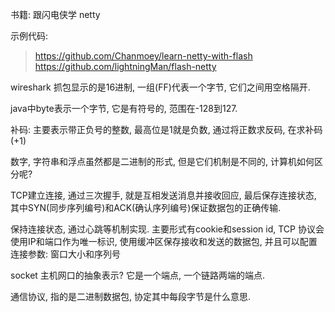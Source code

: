 书籍: 跟闪电侠学 netty

示例代码:

> https://github.com/Chanmoey/learn-netty-with-flash
> https://github.com/lightningMan/flash-netty


wireshark 抓包显示的是16进制, 一组(FF)代表一个字节, 它们之间用空格隔开.

java中byte表示一个字节, 它是有符号的, 范围在-128到127.

补码: 主要表示带正负号的整数, 最高位是1就是负数, 通过将正数求反码, 在求补码(+1)

数字, 字符串和浮点虽然都是二进制的形式, 但是它们机制是不同的, 计算机如何区分呢?

TCP建立连接, 通过三次握手, 就是互相发送消息并接收回应, 最后保存连接状态, 其中SYN(同步序列编号)和ACK(确认序列编号)保证数据包的正确传输.

保持连接状态, 通过心跳等机制实现. 主要形式有cookie和session id, TCP 协议会使用IP和端口作为唯一标识, 使用缓冲区保存接收和发送的数据包, 并且可以配置连接参数: 窗口大小和序列号

socket 主机网口的抽象表示? 它是一个端点, 一个链路两端的端点.

通信协议, 指的是二进制数据包, 协定其中每段字节是什么意思.








